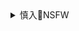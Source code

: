 <details><summary>慎入🔞NSFW</summary>

Not Safe For Work
![](https://upload.wikimedia.org/wikipedia/commons/thumb/d/d3/Biohazard_Symbol_Specification.png/210px-Biohazard_Symbol_Specification.png)

<details><summary><b>风险自理Use At Your Own Risk🈲</summary>

![]()

いかさ
![](https://pbs.twimg.com/media/ERjZQBOVUAAMrWc?format=jpg&name=orig)
![](https://pbs.twimg.com/media/ERjZQBRVUAEHH_o?format=jpg&name=orig)
![](https://pbs.twimg.com/media/EXS2H8xU8AczVGN?format=jpg&name=orig)
![](https://pbs.twimg.com/media/EXS2JPXUcAAJLSm?format=jpg&name=orig)

`EXF8294VcAEyl7D (2136×3216)`<br>
![](https://pbs.twimg.com/media/EXF8294VcAEyl7D?format=jpg&name=orig)

`EXFhip6VAAESO3H (1066×800)`<br>
![](https://pbs.twimg.com/media/EXFhip6VAAESO3H?format=jpg&name=orig)

`EXFg_XeVcAMvFMa (600×900)`<br>
![](https://pbs.twimg.com/media/EXFg_XeVcAMvFMa?format=jpg&name=orig)

`EWHya85UwAAFXRP (512×344)`<br>
![](https://pbs.twimg.com/media/EWHya85UwAAFXRP?format=jpg&name=orig)

？
![](https://pbs.twimg.com/media/EXU3U7IU4AAcjxg?format=jpg&name=orig)

九反
![](https://pbs.twimg.com/media/EXVQoLGU0AIhOR5?format=jpg&name=orig)

### 防水鳩 （ぼうすいハト）
![](https://pbs.twimg.com/media/EXT0jICU0AIZwPz?format=jpg&name=orig)

`EXT0kXeVAAE9qDh (1280×1808)`<br>
![](https://pbs.twimg.com/media/EXT0kXeVAAE9qDh?format=jpg&name=orig)

`EXT0lF8UcAMF6rV (1280×1808)`<br>
![](https://pbs.twimg.com/media/EXT0lF8UcAMF6rV?format=jpg&name=orig)

rose besch
`ESJMMCWUUAAdKoo (817×1250)`<br>
![](https://pbs.twimg.com/media/ESJMMCWUUAAdKoo?format=jpg&name=orig)

`EXTYS5TUcAATtGW (2500×1316)`<br>
![](https://pbs.twimg.com/media/EXTYS5TUcAATtGW?format=jpg&name=orig)

</details>
</details>
